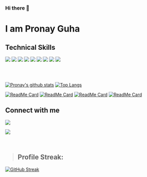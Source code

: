 ### Hi there 👋

# I am Pronay Guha

## Technical Skills

<div style="flex">
<img src="https://img.shields.io/badge/javascript-%23323330.svg?style=for-the-badge&logo=javascript&logoColor=%23F7DF1E" />
<img src="https://img.shields.io/badge/vue.js-%2335495e.svg?style=for-the-badge&logo=vuedotjs&logoColor=%234FC08D" />
<img src="https://img.shields.io/badge/react-%2320232a.svg?style=for-the-badge&logo=react&logoColor=%2361DAFB" />
<img src="https://img.shields.io/badge/html5-%23E34F26.svg?style=for-the-badge&logo=html5&logoColor=white" />
<img src="https://img.shields.io/badge/css3-%231572B6.svg?style=for-the-badge&logo=css3&logoColor=white" />
<img src="https://img.shields.io/badge/MongoDB-%234ea94b.svg?style=for-the-badge&logo=mongodb&logoColor=white" />
<img src="https://img.shields.io/badge/express.js-%23404d59.svg?style=for-the-badge&logo=express&logoColor=%2361DAFB" />
<img src="https://img.shields.io/badge/Node.JS-black?style=for-the-badge&logo=node.js&logoColor=white" />
<img src="https://img.shields.io/badge/Next.JS-black?style=for-the-badge&logo=next.js&logoColor=white">
</div>

</br></br>

[![Pronay's github stats](https://github-readme-stats.vercel.app/api?username=pronayguha13&show_icons=true&theme=radical)](https://github.com/pronayguha13)
[![Top Langs](https://github-readme-stats.vercel.app/api/top-langs/?username=pronayguha13&layout=compact&langs_count=8&theme=Gradient)](https://github.com/pronayguha13)

[![ReadMe Card](https://github-readme-stats.vercel.app/api/pin/?username=pronayguha13&repo=Course-Match&show_icons=true&theme=vue)](https://github.com/pronayguha13/Course-Match)
[![ReadMe Card](https://github-readme-stats.vercel.app/api/pin/?username=pronayguha13&repo=react-weather&show_icons=true&theme=vue)](https://github.com/pronayguha13/react-weather)
[![ReadMe Card](https://github-readme-stats.vercel.app/api/pin/?username=pronayguha13&repo=photosearchapp&show_icons=true&theme=vue)](https://github.com/pronayguha13/PhotoSearchApp)
[![ReadMe Card](https://github-readme-stats.vercel.app/api/pin/?username=pronayguha13&repo=react-music-player&show_icons=true&theme=vue)](https://github.com/pronayguha13/react-music-player)

## Connect with me

[<img src = "https://img.shields.io/badge/-Linkedin-ED8B00?style=social&logo=linkedin&logoColor=white">](https://www.linkedin.com/in/pronay-guha-730815193/)

[<img src = "https://img.shields.io/badge/-Medium-ED8B00?style=social&logo=medium&logoColor=white">](https://medium.com/@pronay.guha)

<br />

> ## Profile Streak:

[![GitHub Streak](https://streak-stats.demolab.com?user=pronayguha13&theme=dark)](https://git.io/streak-stats)

